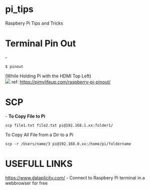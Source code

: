 # pi_tips
Raspbery Pi Tips and Tricks 





<h1> Terminal Pin Out  </h1> - <b>  </b>
    
    $ pinout 


(While Holding Pi with the HDMI Top Left) <br>
<img src="https://pimylifeup.com/wp-content/uploads/2019/12/Raspberry-Pi-Pinout-Command.png">
ref: https://pimylifeup.com/raspberry-pi-pinout/
     


<h1> SCP  </h1> - <b> To Copy File to Pi </b>
    
    scp file1.txt file2.txt pi@192.168.1.xx:folder1/


To Copy All File from a Dir to a Pi
    
    scp -r /Users/name/3 pi@192.168.0.xx:/home/pi/foldername
    
    

 <h1> USEFULL LINKS </h1>

https://www.dataplicity.com/ - Connect to Raspbery Pi terminal in a webbrowser for free 



   

